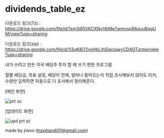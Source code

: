 # dividends_table_ez

다운로드 링크(7z) : https://drive.google.com/file/d/1xm3i85VKCXNyHbMe7wmvsp9AqvuBqgUM/view?usp=sharing


다운로드 링크(zip) : https://drive.google.com/file/d/1i3uK8j72voHbLjhSIacIuwyCD4GTJrme/view?usp=sharing


내가 쓰려고 만든 미국 배당주 투자 할 때 쓰기 편한 프로그램


월별 배당금, 목표 설정, 배당이 언제, 얼마나 들어오는지 직접 조사해보지 않아도 티커, 수량만 입력하면 자동으로 다 조사해서 정리해준다.

[메인 화면]

![prt sc](https://github.com/juicyjung/dividends_table_ez/blob/main/dividends_table_ez_printscreen.png)

[업데이트 화면]

![upd prt sc](https://github.com/juicyjung/dividends_table_ez/blob/main/update_printscreen.png)

made by jiwoo (travelandi01@gmail.com)

